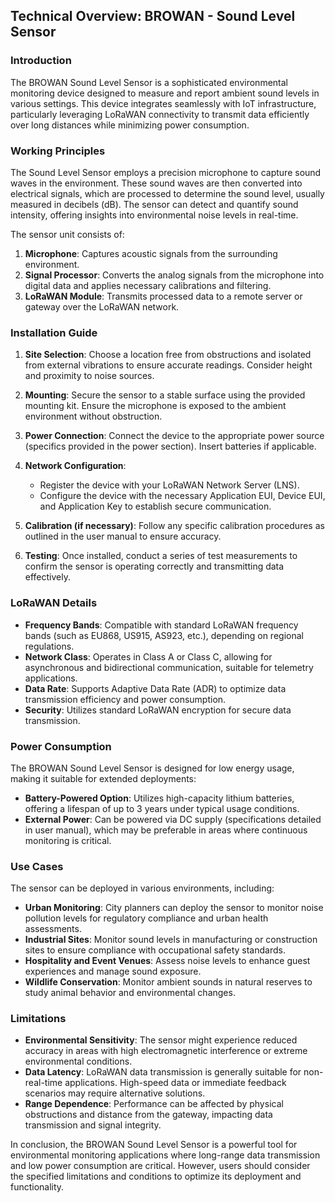 ## Technical Overview: BROWAN - Sound Level Sensor

### Introduction
The BROWAN Sound Level Sensor is a sophisticated environmental monitoring device designed to measure and report ambient sound levels in various settings. This device integrates seamlessly with IoT infrastructure, particularly leveraging LoRaWAN connectivity to transmit data efficiently over long distances while minimizing power consumption.

### Working Principles
The Sound Level Sensor employs a precision microphone to capture sound waves in the environment. These sound waves are then converted into electrical signals, which are processed to determine the sound level, usually measured in decibels (dB). The sensor can detect and quantify sound intensity, offering insights into environmental noise levels in real-time.

The sensor unit consists of:
1. **Microphone**: Captures acoustic signals from the surrounding environment.
2. **Signal Processor**: Converts the analog signals from the microphone into digital data and applies necessary calibrations and filtering.
3. **LoRaWAN Module**: Transmits processed data to a remote server or gateway over the LoRaWAN network.

### Installation Guide
1. **Site Selection**: Choose a location free from obstructions and isolated from external vibrations to ensure accurate readings. Consider height and proximity to noise sources.
   
2. **Mounting**: Secure the sensor to a stable surface using the provided mounting kit. Ensure the microphone is exposed to the ambient environment without obstruction.

3. **Power Connection**: Connect the device to the appropriate power source (specifics provided in the power section). Insert batteries if applicable.

4. **Network Configuration**: 
   - Register the device with your LoRaWAN Network Server (LNS).
   - Configure the device with the necessary Application EUI, Device EUI, and Application Key to establish secure communication.

5. **Calibration (if necessary)**: Follow any specific calibration procedures as outlined in the user manual to ensure accuracy.

6. **Testing**: Once installed, conduct a series of test measurements to confirm the sensor is operating correctly and transmitting data effectively.

### LoRaWAN Details
- **Frequency Bands**: Compatible with standard LoRaWAN frequency bands (such as EU868, US915, AS923, etc.), depending on regional regulations.
- **Network Class**: Operates in Class A or Class C, allowing for asynchronous and bidirectional communication, suitable for telemetry applications.
- **Data Rate**: Supports Adaptive Data Rate (ADR) to optimize data transmission efficiency and power consumption.
- **Security**: Utilizes standard LoRaWAN encryption for secure data transmission.

### Power Consumption
The BROWAN Sound Level Sensor is designed for low energy usage, making it suitable for extended deployments:
- **Battery-Powered Option**: Utilizes high-capacity lithium batteries, offering a lifespan of up to 3 years under typical usage conditions.
- **External Power**: Can be powered via DC supply (specifications detailed in user manual), which may be preferable in areas where continuous monitoring is critical.

### Use Cases
The sensor can be deployed in various environments, including:
- **Urban Monitoring**: City planners can deploy the sensor to monitor noise pollution levels for regulatory compliance and urban health assessments.
- **Industrial Sites**: Monitor sound levels in manufacturing or construction sites to ensure compliance with occupational safety standards.
- **Hospitality and Event Venues**: Assess noise levels to enhance guest experiences and manage sound exposure.
- **Wildlife Conservation**: Monitor ambient sounds in natural reserves to study animal behavior and environmental changes.

### Limitations
- **Environmental Sensitivity**: The sensor might experience reduced accuracy in areas with high electromagnetic interference or extreme environmental conditions.
- **Data Latency**: LoRaWAN data transmission is generally suitable for non-real-time applications. High-speed data or immediate feedback scenarios may require alternative solutions.
- **Range Dependence**: Performance can be affected by physical obstructions and distance from the gateway, impacting data transmission and signal integrity.

In conclusion, the BROWAN Sound Level Sensor is a powerful tool for environmental monitoring applications where long-range data transmission and low power consumption are critical. However, users should consider the specified limitations and conditions to optimize its deployment and functionality.